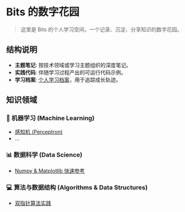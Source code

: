 # Bits 的数字花园

> 这里是 Bits 的个人学习空间，一个记录、沉淀、分享知识的数字花园。

## 结构说明
- **主题笔记**: 按技术领域或学习主题组织的深度笔记。
- **实践代码**: 伴随学习过程产出的可运行代码示例。
- **学习档案**: [个人学习档案](./MCP/student_profile.md)，用于追踪成长轨迹。

## 知识领域

### 🤖 机器学习 (Machine Learning)
- [感知机 (Perceptron)](./perceptron/Note.md)
- ...

### 📊 数据科学 (Data Science)
- [Numpy & Matplotlib 快速参考](./Matplotlib&Numpy.md)

### 💻 算法与数据结构 (Algorithms & Data Structures)
- [双指针算法实践](./Notes/2024-07-25-双指针算法实践.md)
